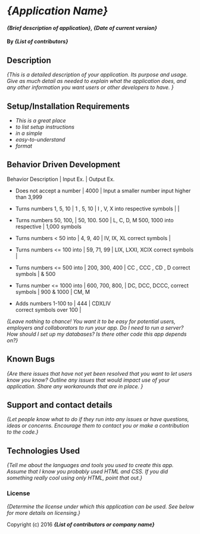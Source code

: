 # _{Application Name}_

#### _{Brief description of application}, {Date of current version}_

#### By _**{List of contributors}**_

## Description

_{This is a detailed description of your application. Its purpose and usage.  Give as much detail as needed to explain what the application does, and any other information you want users or other developers to have. }_

## Setup/Installation Requirements

* _This is a great place_
* _to list setup instructions_
* _in a simple_
* _easy-to-understand_
* _format_


## Behavior Driven Development 

Behavior Description        |   Input Ex.     |  Output Ex. 
- Does not accept a number  |    4000         |  Input a smaller number
input higher than 3,999

- Turns numbers 1, 5, 10    |   1 , 5, 10     |  I , V, X 
into respective symbols     |                 | 

- Turns numbers 50, 100,    |  50, 100. 500   |  L, C, D, M 
500, 1000 into respective   |  1,000
symbols  

- Turns numbers < 50 into   |    4, 9, 40     | IV, IX, XL
correct symbols             |

- Turns numbers <= 100 into |   59, 71, 99    | LIX, LXXI, XCIX
correct symbols             |

- Turns numbers <= 500 into |  200, 300, 400  |  CC , CCC , CD , D
correct symbols             |     & 500

- Turns number <= 1000 into | 600, 700, 800,  |  DC, DCC, DCCC,
correct symbols             | 900 & 1000      |  CM, M

- Adds numbers 1-100 to     |      444        |  CDXLIV  
correct symbols over 100    | 


_{Leave nothing to chance! You want it to be easy for potential users, employers and collaborators to run your app. Do I need to run a server? How should I set up my databases? Is there other code this app depends on?}_

## Known Bugs

_{Are there issues that have not yet been resolved that you want to let users know you know?  Outline any issues that would impact use of your application.  Share any workarounds that are in place. }_

## Support and contact details

_{Let people know what to do if they run into any issues or have questions, ideas or concerns.  Encourage them to contact you or make a contribution to the code.}_

## Technologies Used

_{Tell me about the languages and tools you used to create this app. Assume that I know you probably used HTML and CSS. If you did something really cool using only HTML, point that out.}_

### License

*{Determine the license under which this application can be used.  See below for more details on licensing.}*

Copyright (c) 2016 **_{List of contributors or company name}_**